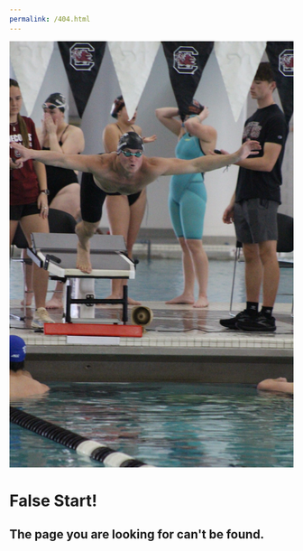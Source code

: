 ```yaml
---
permalink: /404.html
---
```

![Logo](/images/404.JPEG)
# False Start!
## The page you are looking for can't be found. 
